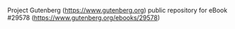 Project Gutenberg (https://www.gutenberg.org) public repository for eBook #29578 (https://www.gutenberg.org/ebooks/29578)
